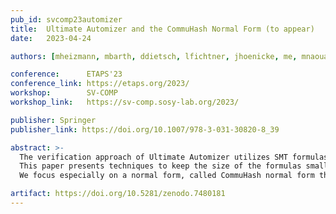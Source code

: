 ```yaml
---
pub_id: svcomp23automizer
title:  Ultimate Automizer and the CommuHash Normal Form (to appear)
date:   2023-04-24

authors: [mheizmann, mbarth, ddietsch, lfichtner, jhoenicke, me, mnaouar, tschindler, fschuessele, apodelski]

conference:      ETAPS'23
conference_link: https://etaps.org/2023/
workshop:        SV-COMP
workshop_link:   https://sv-comp.sosy-lab.org/2023/

publisher: Springer
publisher_link: https://doi.org/10.1007/978-3-031-30820-8_39

abstract: >-
  The verification approach of Ultimate Automizer utilizes SMT formulas.
  This paper presents techniques to keep the size of the formulas small.
  We focus especially on a normal form, called CommuHash normal form that was easy to implement and had a significant impact on the runtime of our tool.

artifact: https://doi.org/10.5281/zenodo.7480181
---
```


